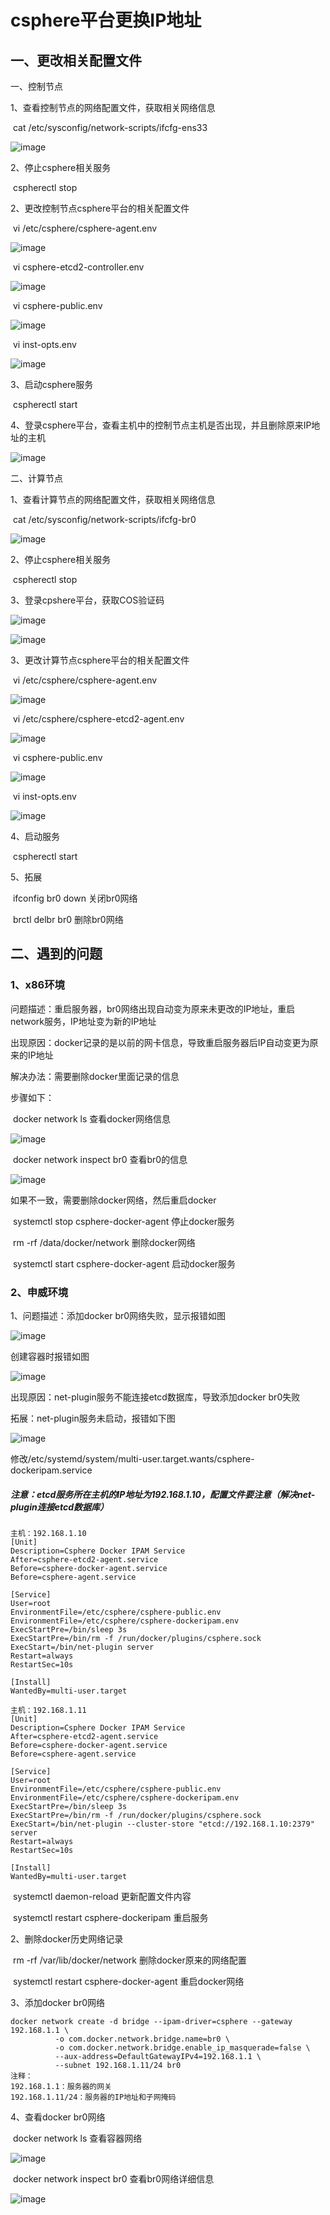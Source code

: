 # csphere平台更换IP地址

## 一、更改相关配置文件

一、控制节点

1、查看控制节点的网络配置文件，获取相关网络信息

​				cat  /etc/sysconfig/network-scripts/ifcfg-ens33

![image](https://github.com/Lyz-github/work/blob/master/%E5%9B%BE%E7%89%87/cSphere%E6%9B%B4%E6%94%B9IP%E5%9C%B0%E5%9D%80/1.png)

2、停止csphere相关服务

​			cspherectl	 stop 

2、更改控制节点csphere平台的相关配置文件

​			vi 	/etc/csphere/csphere-agent.env

![image](https://github.com/Lyz-github/work/blob/master/%E5%9B%BE%E7%89%87/cSphere%E6%9B%B4%E6%94%B9IP%E5%9C%B0%E5%9D%80/2.png)

​			vi 	csphere-etcd2-controller.env

![image](https://github.com/Lyz-github/work/blob/master/%E5%9B%BE%E7%89%87/cSphere%E6%9B%B4%E6%94%B9IP%E5%9C%B0%E5%9D%80/3.png)

​			vi 	csphere-public.env

![image](https://github.com/Lyz-github/work/blob/master/%E5%9B%BE%E7%89%87/cSphere%E6%9B%B4%E6%94%B9IP%E5%9C%B0%E5%9D%80/4.png)

​			vi 	inst-opts.env

![image](https://github.com/Lyz-github/work/blob/master/%E5%9B%BE%E7%89%87/cSphere%E6%9B%B4%E6%94%B9IP%E5%9C%B0%E5%9D%80/5.png)

3、启动csphere服务

​			cspherectl 	start

4、登录csphere平台，查看主机中的控制节点主机是否出现，并且删除原来IP地址的主机

![image](https://github.com/Lyz-github/work/blob/master/%E5%9B%BE%E7%89%87/cSphere%E6%9B%B4%E6%94%B9IP%E5%9C%B0%E5%9D%80/6.png)

二、计算节点

1、查看计算节点的网络配置文件，获取相关网络信息

​				cat   /etc/sysconfig/network-scripts/ifcfg-br0

![image](https://github.com/Lyz-github/work/blob/master/%E5%9B%BE%E7%89%87/cSphere%E6%9B%B4%E6%94%B9IP%E5%9C%B0%E5%9D%80/7.png)

2、停止csphere相关服务

​				cspherectl     stop

3、登录cpshere平台，获取COS验证码

![image](https://github.com/Lyz-github/work/blob/master/%E5%9B%BE%E7%89%87/cSphere%E6%9B%B4%E6%94%B9IP%E5%9C%B0%E5%9D%80/8.png)

![image](https://github.com/Lyz-github/work/blob/master/%E5%9B%BE%E7%89%87/cSphere%E6%9B%B4%E6%94%B9IP%E5%9C%B0%E5%9D%80/9.png)

3、更改计算节点csphere平台的相关配置文件

​			vi   /etc/csphere/csphere-agent.env

![image](https://github.com/Lyz-github/work/blob/master/%E5%9B%BE%E7%89%87/cSphere%E6%9B%B4%E6%94%B9IP%E5%9C%B0%E5%9D%80/10.png)

​			vi   /etc/csphere/csphere-etcd2-agent.env

![image](https://github.com/Lyz-github/work/blob/master/%E5%9B%BE%E7%89%87/cSphere%E6%9B%B4%E6%94%B9IP%E5%9C%B0%E5%9D%80/11.png)

​			vi csphere-public.env

![image](https://github.com/Lyz-github/work/blob/master/%E5%9B%BE%E7%89%87/cSphere%E6%9B%B4%E6%94%B9IP%E5%9C%B0%E5%9D%80/12.png)

​			vi 	inst-opts.env

![image](https://github.com/Lyz-github/work/blob/master/%E5%9B%BE%E7%89%87/cSphere%E6%9B%B4%E6%94%B9IP%E5%9C%B0%E5%9D%80/13.png)

4、启动服务

​			cspherectl    start 

5、拓展

​			ifconfig   br0  down			关闭br0网络

​			brctl   delbr  br0				  删除br0网络

## 二、遇到的问题

### 1、x86环境

问题描述：重启服务器，br0网络出现自动变为原来未更改的IP地址，重启network服务，IP地址变为新的IP地址

出现原因：docker记录的是以前的网卡信息，导致重启服务器后IP自动变更为原来的IP地址

解决办法：需要删除docker里面记录的信息

步骤如下：			

​			docker network ls			   查看docker网络信息

![image](https://github.com/Lyz-github/work/blob/master/%E5%9B%BE%E7%89%87/cSphere%E6%9B%B4%E6%94%B9IP%E5%9C%B0%E5%9D%80/14.png)

​			docker   network  inspect  br0				查看br0的信息

![image](https://github.com/Lyz-github/work/blob/master/%E5%9B%BE%E7%89%87/cSphere%E6%9B%B4%E6%94%B9IP%E5%9C%B0%E5%9D%80/15.png)

如果不一致，需要删除docker网络，然后重启docker

​			systemctl   stop   csphere-docker-agent				停止docker服务

​			rm -rf /data/docker/network					删除docker网络

​			systemctl   start  csphere-docker-agent				启动docker服务

### 2、申威环境

1、问题描述：添加docker  br0网络失败，显示报错如图

![image](https://github.com/Lyz-github/work/blob/master/%E5%9B%BE%E7%89%87/cSphere%E6%9B%B4%E6%94%B9IP%E5%9C%B0%E5%9D%80/16.png)

创建容器时报错如图

![image](https://github.com/Lyz-github/work/blob/master/%E5%9B%BE%E7%89%87/cSphere%E6%9B%B4%E6%94%B9IP%E5%9C%B0%E5%9D%80/17.png)

出现原因：net-plugin服务不能连接etcd数据库，导致添加docker  br0失败

拓展：net-plugin服务未启动，报错如下图

![image](https://github.com/Lyz-github/work/blob/master/%E5%9B%BE%E7%89%87/cSphere%E6%9B%B4%E6%94%B9IP%E5%9C%B0%E5%9D%80/18.png)

修改/etc/systemd/system/multi-user.target.wants/csphere-dockeripam.service

#####  注意：etcd服务所在主机的IP地址为192.168.1.10，配置文件要注意（解决net-plugin连接etcd数据库）

	主机：192.168.1.10
	[Unit]
	Description=Csphere Docker IPAM Service
	After=csphere-etcd2-agent.service
	Before=csphere-docker-agent.service
	Before=csphere-agent.service
	
	[Service]
	User=root
	EnvironmentFile=/etc/csphere/csphere-public.env
	EnvironmentFile=/etc/csphere/csphere-dockeripam.env
	ExecStartPre=/bin/sleep 3s
	ExecStartPre=/bin/rm -f /run/docker/plugins/csphere.sock
	ExecStart=/bin/net-plugin server
	Restart=always
	RestartSec=10s
	
	[Install]
	WantedBy=multi-user.target
	
	主机：192.168.1.11
	[Unit]
	Description=Csphere Docker IPAM Service
	After=csphere-etcd2-agent.service
	Before=csphere-docker-agent.service
	Before=csphere-agent.service
	
	[Service]
	User=root
	EnvironmentFile=/etc/csphere/csphere-public.env
	EnvironmentFile=/etc/csphere/csphere-dockeripam.env
	ExecStartPre=/bin/sleep 3s
	ExecStartPre=/bin/rm -f /run/docker/plugins/csphere.sock
	ExecStart=/bin/net-plugin --cluster-store "etcd://192.168.1.10:2379" server
	Restart=always
	RestartSec=10s
	
	[Install]
	WantedBy=multi-user.target
​			systemctl    daemon-reload    				更新配置文件内容

​			systemctl    restart    csphere-dockeripam					重启服务

2、删除docker历史网络记录

​			rm   -rf   /var/lib/docker/network						删除docker原来的网络配置

​			systemctl    restart     csphere-docker-agent     重启docker网络

3、添加docker   br0网络

	docker network create -d bridge --ipam-driver=csphere --gateway 192.168.1.1 \
	          -o com.docker.network.bridge.name=br0 \
	          -o com.docker.network.bridge.enable_ip_masquerade=false \
	          --aux-address=DefaultGatewayIPv4=192.168.1.1 \
	          --subnet 192.168.1.11/24 br0
	注释：
	192.168.1.1：服务器的网关
	192.168.1.11/24：服务器的IP地址和子网掩码
4、查看docker   br0网络

​			docker    network    ls					查看容器网络

![image](https://github.com/Lyz-github/work/blob/master/%E5%9B%BE%E7%89%87/cSphere%E6%9B%B4%E6%94%B9IP%E5%9C%B0%E5%9D%80/15.png)

​			docker    network    inspect    br0 				查看br0网络详细信息

![image](https://github.com/Lyz-github/work/blob/master/%E5%9B%BE%E7%89%87/cSphere%E6%9B%B4%E6%94%B9IP%E5%9C%B0%E5%9D%80/16.png)
